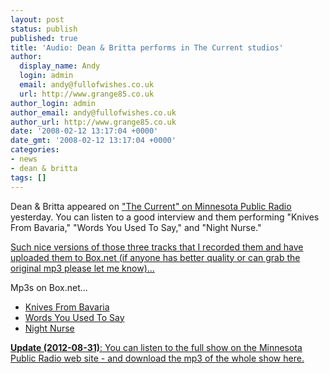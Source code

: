 ```yaml
---
layout: post
status: publish
published: true
title: 'Audio: Dean & Britta performs in The Current studios'
author:
  display_name: Andy
  login: admin
  email: andy@fullofwishes.co.uk
  url: http://www.grange85.co.uk
author_login: admin
author_email: andy@fullofwishes.co.uk
author_url: http://www.grange85.co.uk
date: '2008-02-12 13:17:04 +0000'
date_gmt: '2008-02-12 13:17:04 +0000'
categories:
- news
- dean & britta
tags: []
---
```

<p>Dean & Britta appeared on <a href="http://minnesota.publicradio.org/display/web/2008/02/11/dean_and_britta/?rsssource=1">"The Current" on Minnesota Public Radio</a> yesterday. You can listen to a good interview and them performing "Knives From Bavaria," "Words You Used To Say," and "Night Nurse."</p>
<p><ins datetime="2008-02-13T21:41:31+00:00">Such nice versions of those three tracks that I recorded them and have uploaded them to Box.net (if anyone has better quality or can grab the original mp3 please let me know)...</p>
<p>Mp3s on Box.net...
<ul>
<li><a href="http://www.box.net/shared/hryfjieos4">Knives From Bavaria</a> </li>
<li><a href="http://www.box.net/shared/dr88vg5yck">Words You Used To Say</a></li>
<li><a href="http://www.box.net/shared/7yhqkktss0">Night Nurse</a></li>
</ul>
<p></ins></p>
<p><ins datetime="2012-08-31T11:17:01+00:00"><strong>Update (2012-08-31)</strong>: You can listen to the <a href="http://minnesota.publicradio.org/display/web/2008/02/11/dean_and_britta/">full show on the Minnesota Public Radio web site</a> - and <span class="removed_link" title="http://ondemand.publicradio.org/content/minnesota/radio/the_current/instudio/2008/02/20080211_dean_and_britta_128.mp3">download the mp3 of the whole show here</span>.</ins></p>
